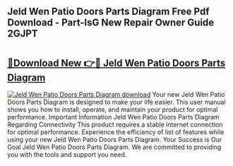 ## Jeld Wen Patio Doors Parts Diagram Free Pdf Download - Part-IsG New Repair Owner Guide 2GJPT

# <h2><a href="http://dfifvc.blite.top/?on=Jeld+Wen+Patio+Doors+Parts+Diagram">🔗Download New 👉🔴 Jeld Wen Patio Doors Parts Diagram</a></h2>

[![Jeld Wen Patio Doors Parts Diagram download](https://i.imgur.com/lujVjoI.png)](http://dfifvc.blite.top/?on=Jeld+Wen+Patio+Doors+Parts+Diagram)
Your new Jeld Wen Patio Doors Parts Diagram is designed to make your life easier. This user manual shows you how to install, operate, and maintain your product for optimal performance. Important Information Jeld Wen Patio Doors Parts Diagram Regarding Connectivity This product requires a stable internet connection for optimal performance. Experience the efficiency of list of features while using your new Jeld Wen Patio Doors Parts Diagram. Your Success is Our Goal Jeld Wen Patio Doors Parts Diagram. We are committed to providing you with the tools and support you need.
